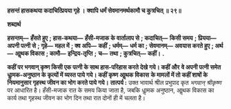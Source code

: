 **हसन्तं हासकथया कदाचित्प्रियया गृहे ।** **क्वापि धर्मं सेवमानमर्थकामौ च कुत्रचित् ॥ २९॥** 

**शब्दार्थ** 

**हसन्तम्—** **हँसते हुए** **; हास-कथया—** **हँसी-मजाक के वार्तालाप से** **; कदाचित्—** **किसी समय** **; प्रियया—** **अपनी पत्नी से** **; गृहे—** **महल में** **; क्व अपि—** **कहीं** **; धर्मम्—** **धर्म का** **; सेवमानम्—** **अवयास करते हुए** **; अर्थ—** **आॢथक विकास** **; कामौ—** **इन्द्रिय-तृप्ति** **;** **च—** **तथा** **; कुत्रचित्—** **कहीं।** **.** 

**कहीं पर भगवान् कृष्ण किसी एक पत्नी के साथ हास-परिहास करते देखे गये। कहीं और** **वे अपनी पत्नी समेत धाॢमक-अनुष्ठान के कृत्यों में व्यस्त पाये गये। कहीं कृष्ण आॢथक विकास** **के मामलों में तो कहीं शाषों के नियमानुसार गृहस्थ जीवन का भोग करते पाये गये।** **तात्पर्य :** उक्त भावार्थ श्रील प्रभुपाद कृत *भगवान् श्रीकृष्ण* पर आधारित है। हँसी-मजाक रात के समय किया जाता है, जबकि धाॢमक अनुष्ठान, आॢथक विकास का कार्य तथा गृहस्थ जीवन का भोग दिन तथा रात दोनों ही में चलता है।  